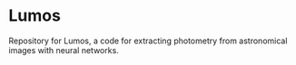 # Lumos
Repository for Lumos, a code for extracting photometry from astronomical images with neural networks.
